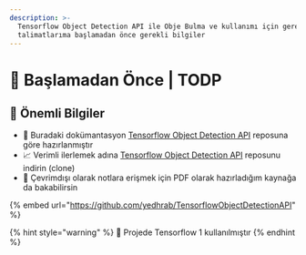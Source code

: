 ```yaml
---
description: >-
  Tensorflow Object Detection API ile Obje Bulma ve kullanımı için gerekli
  talimatlarıma başlamadan önce gerekli bilgiler
---
```


# 📢 Başlamadan Önce \| TODP

## 🌟 Önemli Bilgiler

* 👀 Buradaki dokümantasyon [Tensorflow Object Detection API](https://github.com/yedhrab/TensorflowObjectDetectionAPI) reposuna göre hazırlanmıştır
* 📈 Verimli ilerlemek adına [Tensorflow Object Detection API](https://github.com/yedhrab/TensorflowObjectDetectionAPI) reposunu indirin \(clone\)
* 📃 Çevrimdışı olarak notlara erişmek için PDF olarak hazırladığım kaynağa da bakabilirsin

{% embed url="https://github.com/yedhrab/TensorflowObjectDetectionAPI" %}

{% hint style="warning" %}
📢 Projede Tensorflow 1 kullanılmıştır
{% endhint %}

